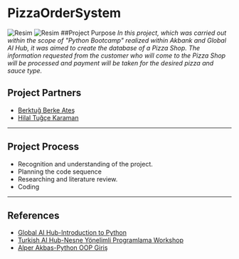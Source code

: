 # PizzaOrderSystem
![Resim](https://upload.wikimedia.org/wikipedia/commons/thumb/7/7b/Akbank_logo.svg/2560px-Akbank_logo.svg.png)
![Resim](https://globalaihub.com/wp-content/uploads/2021/11/logo_quality_min.png)
##Project Purpose
*In this project, which was carried out within the scope of "Python Bootcamp" realized within Akbank and Global AI Hub, it was aimed to create the database of a Pizza Shop.*
*The information requested from the customer who will come to the Pizza Shop will be processed and payment will be taken for the desired pizza and sauce type.* 

## Project Partners
* [Berktuğ Berke Ateş](https://www.linkedin.com/in/berktugates/)
* [Hilal Tuğçe Karaman](https://www.linkedin.com/in/hilaltugcekaraman/)
---
## Project Process
* Recognition and understanding of the project.
* Planning the code sequence
* Researching and literature review.
* Coding
----
## References
* [Global AI Hub-Introduction to Python](https://globalaihub.com/courses/introduction-to-python/)
* [Turkish AI Hub-Nesne Yönelimli Programlama Workshop](https://www.youtube.com/watch?v=KAUi6xTfpgY)
* [Alper Akbas-Python OOP Giriş](https://www.youtube.com/watch?v=TUdsSdUsKhk&list=PLtf2C1UGjgPDPh06SB27lA3-mmSGirCPy)